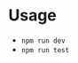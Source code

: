

<!--########################################################################-->
# Usage
<!--########################################################################-->

- `npm run dev`
- `npm run test`
